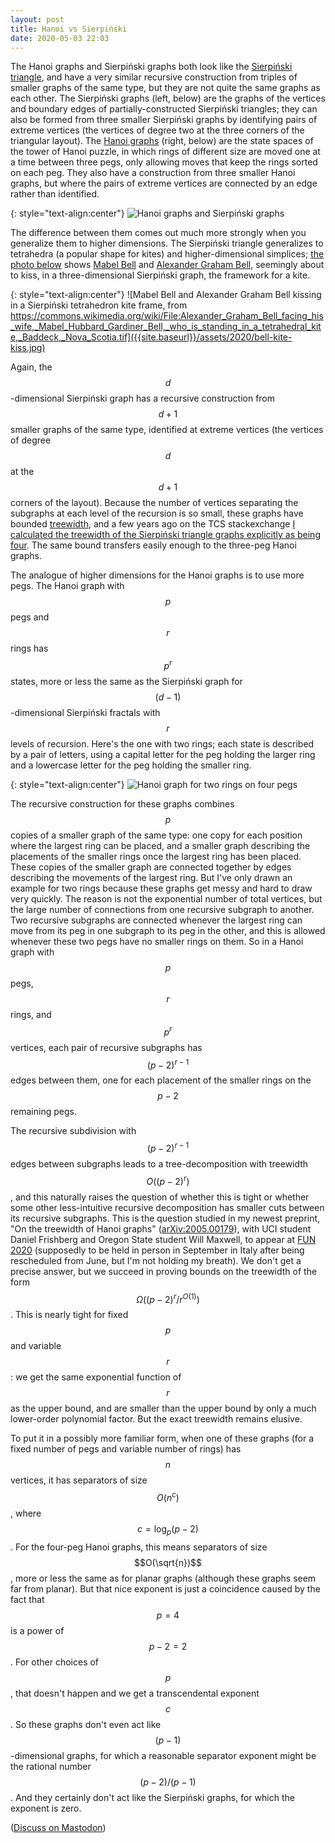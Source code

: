 ```yaml
---
layout: post
title: Hanoi vs Sierpiński
date: 2020-05-03 22:03
---
```

The Hanoi graphs and Sierpiński graphs both look like the [Sierpiński triangle](https://en.wikipedia.org/wiki/Sierpi%C5%84ski_triangle), and have a very similar recursive construction from triples of smaller graphs of the same type, but they are not quite the same graphs as each other. The Sierpiński graphs (left, below) are the graphs of the vertices and boundary edges of partially-constructed Sierpiński triangles; they can also be formed from three smaller Sierpiński graphs by identifying pairs of extreme vertices (the vertices of degree two at the three corners of the triangular layout). The [Hanoi graphs](https://en.wikipedia.org/wiki/Hanoi_graph) (right, below) are the state spaces of the tower of Hanoi puzzle, in which rings of different size are moved one at a time between three pegs, only allowing moves that keep the rings sorted on each peg. They also have a construction from three smaller Hanoi graphs, but where the pairs of extreme vertices are connected by an edge rather than identified.

{: style="text-align:center"}
![Hanoi graphs and Sierpiński graphs]({{site.baseurl}}/assets/2020/hanoi-vs-sierpinski.svg)

The difference between them comes out much more strongly when you generalize them to higher dimensions. The Sierpiński triangle generalizes to tetrahedra (a popular shape for kites) and higher-dimensional simplices; [the photo below](https://commons.wikimedia.org/wiki/File:Alexander_Graham_Bell_facing_his_wife,_Mabel_Hubbard_Gardiner_Bell,_who_is_standing_in_a_tetrahedral_kite,_Baddeck,_Nova_Scotia.tif) shows [Mabel Bell](https://en.wikipedia.org/wiki/Mabel_Gardiner_Hubbard) and [Alexander Graham Bell](https://en.wikipedia.org/wiki/Alexander_Graham_Bell), seemingly about to kiss, in a three-dimensional Sierpiński graph, the framework for a kite.

{: style="text-align:center"}
![Mabel Bell and Alexander Graham Bell kissing in a Sierpiński tetrahedron kite frame, from https://commons.wikimedia.org/wiki/File:Alexander_Graham_Bell_facing_his_wife,_Mabel_Hubbard_Gardiner_Bell,_who_is_standing_in_a_tetrahedral_kite,_Baddeck,_Nova_Scotia.tif]({{site.baseurl}}/assets/2020/bell-kite-kiss.jpg)

Again, the $$d$$-dimensional Sierpiński graph has a recursive construction from $$d+1$$ smaller graphs of the same type, identified at extreme vertices (the vertices of degree $$d$$ at the $$d+1$$ corners of the layout). Because the number of vertices separating the subgraphs at each level of the recursion is so small, these graphs have bounded [treewidth](https://en.wikipedia.org/wiki/Treewidth), and a few years ago on the TCS stackexchange [I calculated the treewidth of the Sierpiński triangle graphs explicitly as being four](https://cstheory.stackexchange.com/q/36542). The same bound transfers easily enough to the three-peg Hanoi graphs.

The analogue of higher dimensions for the Hanoi graphs is to use more pegs. The Hanoi graph with $$p$$ pegs and $$r$$ rings has $$p^r$$ states, more or less the same as the Sierpiński graph for $$(d-1)$$-dimensional Sierpiński fractals with $$r$$ levels of recursion. Here's the one with two rings; each state is described by a pair of letters, using a capital letter for the peg holding the larger ring and a lowercase letter for the peg holding the smaller ring.

{: style="text-align:center"}
![Hanoi graph for two rings on four pegs]({{site.baseurl}}/assets/2020/Hanoi-4-2.svg)

The recursive construction for these graphs combines $$p$$ copies of a smaller graph of the same type: one copy for each position where the largest ring can be placed, and a smaller graph describing the placements of the smaller rings once the largest ring has been placed. These copies of the smaller graph are connected together by edges describing the movements of the largest ring. But I've only drawn an example for two rings because these graphs get messy and hard to draw very quickly. The reason is not the exponential number of total vertices, but the large number of connections from one recursive subgraph to another. Two recursive subgraphs are connected whenever the largest ring can move from its peg in one subgraph to its peg in the other, and this is allowed whenever these two pegs have no smaller rings on them. So in a Hanoi graph with $$p$$ pegs, $$r$$ rings, and $$p^r$$ vertices, each pair of recursive subgraphs has $$(p-2)^{r-1}$$ edges between them, one for each placement of the smaller rings on the $$p-2$$ remaining pegs.

The recursive subdivision with $$(p-2)^{r-1}$$ edges between subgraphs leads to a tree-decomposition with treewidth $$O\bigl((p-2)^r\bigr)$$, and this naturally raises the question of whether this is tight or whether some other less-intuitive recursive decomposition has smaller cuts between its recursive subgraphs. This is the question studied in my newest preprint, "On the treewidth of Hanoi graphs" ([arXiv:2005.00179](https://arxiv.org/abs/2005.00179)), with UCI student Daniel Frishberg and Oregon State student Will Maxwell, to appear at [FUN 2020](https://sites.google.com/view/fun2020/home) (supposedly to be held in person in September in Italy after being rescheduled from June, but I'm not holding my breath). We don't get a precise answer, but we succeed in proving bounds on the treewidth of the form <span style="white-space:nowrap">$$\Omega\bigl((p-2)^r/r^{O(1)}\bigr)$$.</span> This is nearly tight for fixed $$p$$ and variable $$r$$: we get the same exponential function of $$r$$ as the upper bound, and are smaller than the upper bound by only a much lower-order polynomial factor. But the exact treewidth remains elusive.

To put it in a possibly more familiar form, when one of these graphs (for a fixed number of pegs and variable number of rings) has $$n$$ vertices, it has separators of size $$O(n^c)$$, where $$c=\log_p (p-2)$$. For the four-peg Hanoi graphs, this means separators of size $$O(\sqrt{n})$$, more or less the same as for planar graphs (although these graphs seem far from planar). But that nice exponent is just a coincidence caused by the fact that $$p=4$$ is a power of $$p-2=2$$. For other choices of $$p$$, that doesn't happen and we get a transcendental exponent $$c$$. So these graphs don't even act like $$(p-1)$$-dimensional graphs, for which a reasonable separator exponent might be the rational number $$(p-2)/(p-1)$$. And they certainly don't act like the Sierpiński graphs, for which the exponent is zero.

([Discuss on Mastodon](https://mathstodon.xyz/@11011110/104108481482094736))